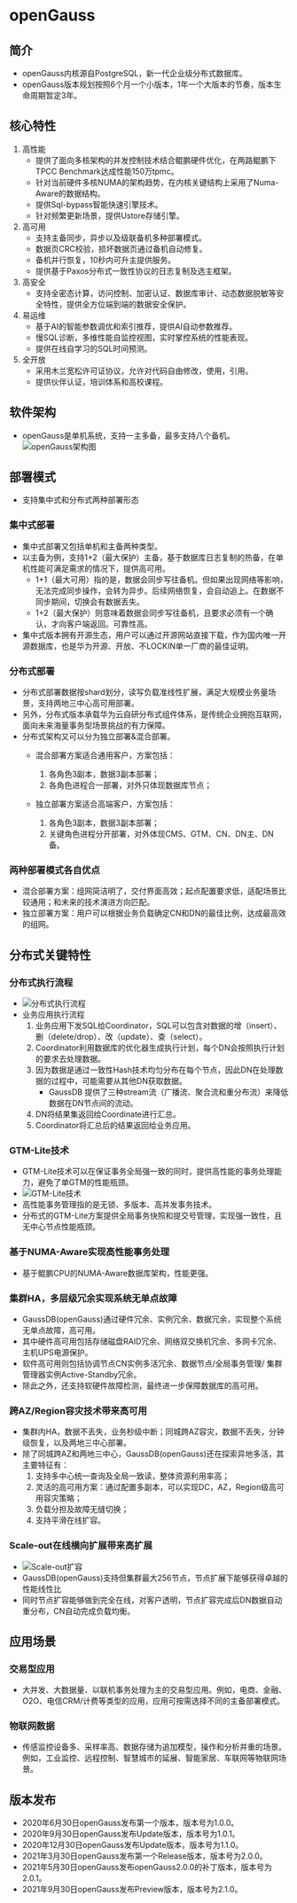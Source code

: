 # openGauss

## 简介

- openGauss内核源自PostgreSQL，新一代企业级分布式数据库。
- openGauss版本规划按照6个月一个小版本，1年一个大版本的节奏，版本生命周期暂定3年。

## 核心特性

1. 高性能
   - 提供了面向多核架构的并发控制技术结合鲲鹏硬件优化，在两路鲲鹏下TPCC Benchmark达成性能150万tpmc。
   - 针对当前硬件多核NUMA的架构趋势，在内核关键结构上采用了Numa-Aware的数据结构。
   - 提供Sql-bypass智能快速引擎技术。
   - 针对频繁更新场景，提供Ustore存储引擎。
2. 高可用
   - 支持主备同步，异步以及级联备机多种部署模式。
   - 数据页CRC校验，损坏数据页通过备机自动修复。
   - 备机并行恢复，10秒内可升主提供服务。
   - 提供基于Paxos分布式一致性协议的日志复制及选主框架。
3. 高安全
   - 支持全密态计算，访问控制、加密认证、数据库审计、动态数据脱敏等安全特性，提供全方位端到端的数据安全保护。
4. 易运维
   - 基于AI的智能参数调优和索引推荐，提供AI自动参数推荐。
   - 慢SQL诊断，多维性能自监控视图，实时掌控系统的性能表现。
   - 提供在线自学习的SQL时间预测。
5. 全开放
   - 采用木兰宽松许可证协议，允许对代码自由修改，使用，引用。
   - 提供伙伴认证，培训体系和高校课程。

## 软件架构

- openGauss是单机系统，支持一主多备，最多支持八个备机。
![openGauss架构图](./架构图.png)

## 部署模式

- 支持集中式和分布式两种部署形态

### 集中式部署

- 集中式部署又包括单机和主备两种类型。
- 以主备为例，支持1+2（最大保护）主备，基于数据库日志复制的热备，在单机性能可满足需求的情况下，提供高可用。
  - 1+1（最大可用）指的是，数据会同步写往备机。但如果出现网络等影响，无法完成同步操作，会转为异步。后续网络恢复，会自动追上。在数据不同步期间，切换会有数据丢失。
  - 1+2（最大保护）则意味着数据会同步写往备机，且要求必须有一个确认，才向客户端返回。可靠性高。
- 集中式版本拥有开源生态，用户可以通过开源网站直接下载，作为国内唯一开源数据库，也是华为开源、开放、不LOCKIN单一厂商的最佳证明。

### 分布式部署

- 分布式部署数据按shard划分，读写负载准线性扩展，满足大规模业务量场景，支持两地三中心高可用部署。
- 另外，分布式版本承载华为云自研分布式组件体系，是传统企业拥抱互联网，面向未来海量事务型场景挑战的有力保障。
- 分布式架构又可以分为独立部署&混合部署。
  - 混合部署方案适合通用客户，方案包括：
    1. 各角色3副本，数据3副本部署；
    2. 各角色进程合一部署，对外只体现数据库节点；

  - 独立部署方案适合高端客户，方案包括：
    1. 各角色3副本，数据3副本部署；
    2. 关键角色进程分开部署，对外体现CMS、GTM、CN、DN主、DN备。

### 两种部署模式各自优点

- 混合部署方案：组网简洁明了，交付界面高效；起点配置要求低，适配场景比较通用；和未来的技术演进方向匹配。
- 独立部署方案：用户可以根据业务负载确定CN和DN的最佳比例，达成最高效的组网。

## 分布式关键特性

### 分布式执行流程

- ![分布式执行流程](./分布式执行框架.png)
- 业务应用执行流程
  1. 业务应用下发SQL给Coordinator，SQL可以包含对数据的增（insert）、删（delete/drop）、改（update）、查（select）。
  2. Coordinator利用数据库的优化器生成执行计划，每个DN会按照执行计划的要求去处理数据。
  3. 因为数据是通过一致性Hash技术均匀分布在每个节点，因此DN在处理数据的过程中，可能需要从其他DN获取数据。
     - GaussDB 提供了三种stream流（广播流、聚合流和重分布流）来降低数据在DN节点间的流动。
  4. DN将结果集返回给Coordinate进行汇总。
  5. Coordinator将汇总后的结果返回给业务应用。

### GTM-Lite技术

- GTM-Lite技术可以在保证事务全局强一致的同时，提供高性能的事务处理能力，避免了单GTM的性能瓶颈。
- ![GTM-Lite技术](./GTM-Lite技术.png)
- 高性能事务管理指的是无锁、多版本、高并发事务技术。
- 分布式的GTM-Lite方案提供全局事务快照和提交号管理，实现强一致性，且无中心节点性能瓶颈。

### 基于NUMA-Aware实现高性能事务处理

- 基于鲲鹏CPU的NUMA-Aware数据库架构，性能更强。

### 集群HA，多层级冗余实现系统无单点故障

- GaussDB(openGauss)通过硬件冗余、实例冗余、数据冗余，实现整个系统无单点故障，高可用。
- 其中硬件高可用包括存储磁盘RAID冗余、网络双交换机冗余、多网卡冗余、主机UPS电源保护。
- 软件高可用则包括协调节点CN实例多活冗余、数据节点/全局事务管理/ 集群管理器实例Active-Standby冗余。
- 除此之外，还支持软硬件故障检测，最终进一步保障数据库的高可用。

### 跨AZ/Region容灾技术带来高可用

- 集群内HA，数据不丢失，业务秒级中断；同城跨AZ容灾，数据不丢失，分钟级恢复，以及两地三中心部署。
- 除了同城跨AZ和两地三中心，GaussDB(openGauss)还在探索异地多活，其主要特征有：
  1. 支持多中心统一查询及全局一致读，整体资源利用率高；
  2. 灵活的高可用方案：通过配置多副本，可以实现DC，AZ，Region级高可用容灾策略；
  3. 负载分担及故障无缝切换；
  4. 支持平滑在线扩容。

### Scale-out在线横向扩展带来高扩展

- ![Scale-out扩容](./Scale-out在线扩容.png)
- GaussDB(openGauss)支持但集群最大256节点，节点扩展下能够获得卓越的性能线性比
- 同时节点扩容能够做到完全在线，对客户透明，节点扩容完成后DN数据自动重分布，CN自动完成负载均衡。

## 应用场景

### 交易型应用

- 大并发、大数据量、以联机事务处理为主的交易型应用。例如，电商、金融、O2O、电信CRM/计费等类型的应用，应用可按需选择不同的主备部署模式。

### 物联网数据

- 传感监控设备多、采样率高、数据存储为追加模型，操作和分析并重的场景。例如，工业监控、远程控制、智慧城市的延展、智能家居、车联网等物联网场景。

## 版本发布

- 2020年6月30日openGauss发布第一个版本，版本号为1.0.0。
- 2020年9月30日openGauss发布Update版本，版本号为1.0.1。
- 2020年12月30日openGauss发布Update版本，版本号为1.1.0。
- 2021年3月30日openGauss发布第一个Release版本，版本号为2.0.0。
- 2021年5月30日openGauss发布openGauss2.0.0的补丁版本，版本号为2.0.1。
- 2021年9月30日openGauss发布Preview版本，版本号为2.1.0。
